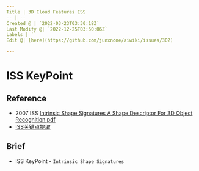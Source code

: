 ```yaml
---
Title | 3D Cloud Features ISS
-- | --
Created @ | `2022-03-23T03:30:18Z`
Last Modify @| `2022-12-25T03:50:06Z`
Labels | ``
Edit @| [here](https://github.com/junxnone/aiwiki/issues/302)

---
```

# ISS KeyPoint

## Reference
- 2007 ISS [Intrinsic Shape Signatures A Shape Descriptor For 3D Object Recognition.pdf](https://github.com/junxnone/aiwiki/files/8329473/IntrinsicShapeSignaturesAShapeDescriptorFor3DObjectRecognition.pdf)
- [ISS关键点提取](https://zhuanlan.zhihu.com/p/353832643)

## Brief
- ISS KeyPoint - `Intrinsic Shape Signatures`
